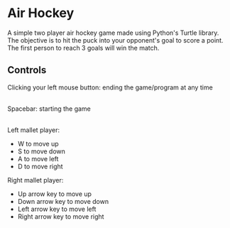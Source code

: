 # Air Hockey

A simple two player air hockey game made using Python's Turtle library.
The objective is to hit the puck into your opponent's goal to score a point. The first person to reach 3 goals will win the match.


## Controls

Clicking your left mouse button: ending the game/program at any time <br> <br>

Spacebar: starting the game <br> <br>

Left mallet player:
- W to move up
- S to move down
- A to move left
- D to move right

Right mallet player:  
- Up arrow key to move up
- Down arrow key to move down
- Left arrow key to move left
- Right arrow key to move right
